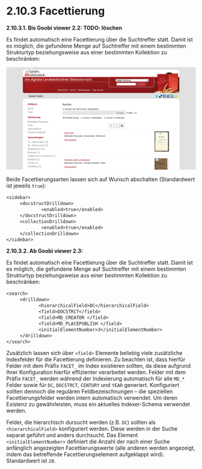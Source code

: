# 2.10.3 Facettierung

**2.10.3.1. Bis Goobi viewer 2.2: TODO: löschen**

Es findet automatisch eine Facettierung über die Suchtreffer statt. Damit ist es möglich, die gefundene Menge auf Suchtreffer mit einem bestimmten Strukturtyp beziehungsweise aus einer bestimmten Kollektion zu beschränken:

![](../../.gitbook/assets/facettierung.png)

Beide Facettierungsarten lassen sich auf Wunsch abschalten \(Standardwert ist jeweils `true`\):

```markup
<sidebar>
     <docstructDrilldown>
             <enabled>true</enabled>
     </docstructDrilldown>
     <collectionDrilldown>
             <enabled>true</enabled>
     </collectionDrilldown>
</sidebar>
```

**2.10.3.2. Ab Goobi viewer 2.3:**

Es findet automatisch eine Facettierung über die Suchtreffer statt. Damit ist es möglich, die gefundene Menge auf Suchtreffer mit einem bestimmten Strukturtyp beziehungsweise aus einer bestimmten Kollektion zu beschränken:

```markup
<search>
     <drilldown>
            <hierarchicalField>DC</hierarchicalField>
            <field>DOCSTRCT</field>
            <field>MD_CREATOR </field>
            <field>MD_PLACEPUBLISH </field>
            <initialElementNumber>3</initialElementNumber>
     </drilldown>
</search>
```

Zusätzlich lassen sich über `<field>` Elemente beliebig viele zusätzliche Indexfelder für die Facettierung definieren. Zu beachten ist, dass hierfür Felder mit dem Präfix `FACET_` im Index existieren sollten, da diese aufgrund Ihrer Konfiguration hierfür effizienter verarbeitet werden. Felder mit dem Präfix `FACET_` werden während der Indexierung automatisch für alle `MD_*` Felder sowie für `DC`, `DOCSTRCT`, `CENTURY` und `YEAR` generiert. Konfiguriert sollten dennoch die regulären Feldbezeischnungen – die speziellen Facettierungsfelder werden intern automatisch verwendet. Um deren Existenz zu gewährleisten, muss ein aktuelles Indexer-Schema verwendet werden.

Felder, die hierarchisch dursucht werden \(z.B. `DC`\) sollten als `<hierarchicalField>` konfiguriert werden. Diese werden in der Suche separat geführt und anders durchsucht. Das Element `<initialElementNumber>` definiert die Anzahl der nach einer Suche anfänglich angezeigten Facettierungswerte \(alle anderen werden angezeigt, indem das betreffende Facettierungselement aufgeklappt wird\). Standardwert ist `20`.

